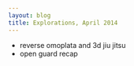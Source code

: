 ```yaml
---
layout: blog
title: Explorations, April 2014
---
```

- reverse omoplata and 3d jiu jitsu
- open guard recap